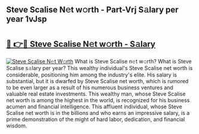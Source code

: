 ## Steve Scalise N𝚎t w𝚘rth - Part-Vrj S𝚊lary per year 1vJsp

# <h2><a href="http://gc4dle.nevu.top/?p=Steve+Scalise">🔗 👉🔴 Steve Scalise N𝚎t w𝚘rth - S𝚊lary</a></h2>

[![Steve Scalise N𝚎t W𝚘rth](https://i.imgur.com/Oavwk0R.jpeg)](http://gc4dle.nevu.top/?p=Steve+Scalise)
What is Steve Scalise n𝚎t w𝚘rth? What is Steve Scalise s𝚊lary per year?
This wealthy individual's Steve Scalise net worth is considerable, positioning him among the industry's elite. His salary is substantial, but it is dwarfed by Steve Scalise net worth, which is rumored to be even larger as a result of his numerous business ventures and valuable real estate investments. This wealthy man, whose Steve Scalise net worth is among the highest in the world, is recognized for his business acumen and financial intelligence. This affluent individual, whose Steve Scalise net worth is in the billions and who earns an impressive salary, is a prime demonstration of the might of hard labor, dedication, and financial wisdom.

